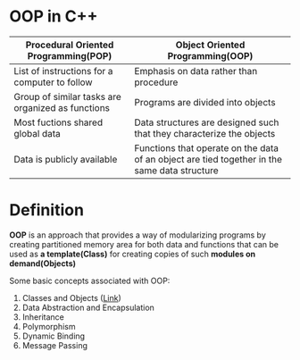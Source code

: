 # OOP in C++

| Procedural Oriented Programming(POP) | Object Oriented Programming(OOP) |
| ------------------------------------ | -------------------------------- |
| List of instructions for a computer to follow | Emphasis on data rather than procedure |
| Group of similar tasks are organized as functions | Programs are divided into objects |
| Most fuctions shared global data | Data structures are designed such that they characterize the objects |
| Data is publicly available | Functions that operate on the data of an object are tied together in the same data structure |

# Definition

**OOP** is an approach that provides a way of modularizing programs by creating partitioned memory area for both data and functions that can be used as **a template(Class)** for creating copies of such **modules on demand(Objects)**

Some basic concepts associated with OOP:

1. Classes and Objects ([Link](https://github.com/ShubhamJagtap2000/Data-Structures-and-Algorithms/tree/main/OOP/Classes%20%26%20Objects))
2. Data Abstraction and Encapsulation
3. Inheritance
4. Polymorphism
5. Dynamic Binding
6. Message Passing
